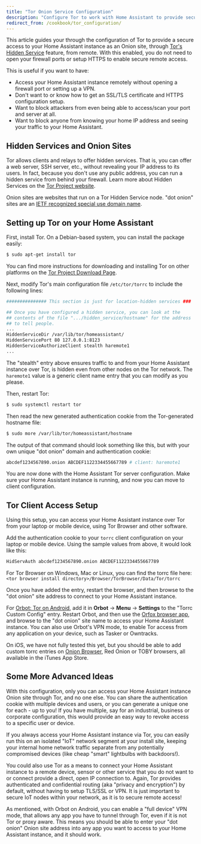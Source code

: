 ```yaml
---
title: "Tor Onion Service Configuration"
description: "Configure Tor to work with Home Assistant to provide secure remote access without opening your firewall"
redirect_from: /cookbook/tor_configuration/
---
```


This article guides your through the configuration of Tor to provide a secure access to your Home Assistant instance as an Onion site, through [Tor's Hidden Service](https://www.torproject.org/docs/hidden-services.html.en) feature, from remote. With this enabled, you do not need to open your firewall ports or setup HTTPS to enable secure remote access.

This is useful if you want to have:

 * Access your Home Assistant instance remotely without opening a firewall port or setting up a VPN.
 * Don't want to or know how to get an SSL/TLS certificate and HTTPS configuration setup.
 * Want to block attackers from even being able to access/scan your port and server at all.
 * Want to block anyone from knowing your home IP address and seeing your traffic to your Home Assistant.

## Hidden Services and Onion Sites

Tor allows clients and relays to offer hidden services. That is, you can offer a web server, SSH server, etc., without revealing your IP address to its users. In fact, because you don't use any public address, you can run a hidden service from behind your firewall. Learn more about Hidden Services on the [Tor Project website](https://www.torproject.org/docs/tor-hidden-service.html.en).

Onion sites are websites that run on a Tor Hidden Service node. "dot onion" sites are an [IETF recognized special use domain name](https://datatracker.ietf.org/doc/rfc7686/).

## Setting up Tor on your Home Assistant

First, install Tor. On a Debian-based system, you can install the package easily:

```bash
$ sudo apt-get install tor
```

You can find more instructions for downloading and installing Tor on other platforms on the [Tor Project Download Page](https://www.torproject.org/download/download.html).

Next, modify Tor's main configuration file `/etc/tor/torrc` to include the following lines:

```bash
############### This section is just for location-hidden services ###

## Once you have configured a hidden service, you can look at the
## contents of the file ".../hidden_service/hostname" for the address
## to tell people.
...
HiddenServiceDir /var/lib/tor/homeassistant/
HiddenServicePort 80 127.0.0.1:8123
HiddenServiceAuthorizeClient stealth haremote1
...
```

The "stealth" entry above ensures traffic to and from your Home Assistant instance over Tor, is hidden even from other nodes on the Tor network. The `haremote1` value is a generic client name entry that you can modify as you please.

Then, restart Tor:

```bash
$ sudo systemctl restart tor
```

Then read the new generated authentication cookie from the Tor-generated hostname file:

```bash
$ sudo more /var/lib/tor/homeassistant/hostname
```

The output of that command should look something like this, but with your own unique "dot onion" domain and authentication cookie:

```bash
abcdef1234567890.onion ABCDEF1122334455667789 # client: haremote1
```

You are now done with the Home Assistant Tor server configuration. Make sure your Home Assistant instance is running, and now you can move to client configuration.

## Tor Client Access Setup

Using this setup, you can access your Home Assistant instance over Tor from your laptop or mobile device, using Tor Browser and other software.

Add the authentication cookie to your `torrc` client configuration on your laptop or mobile device. Using the sample values from above, it would look like this:

```bash
HidServAuth abcdef1234567890.onion ABCDEF1122334455667789
```

For Tor Browser on Windows, Mac or Linux, you can find the torrc file here: `<tor browser install directory>/Browser/TorBrowser/Data/Tor/torrc`

Once you have added the entry, restart the browser, and then browse to the "dot onion" site address to connect to your Home Assistant instance.

For [Orbot: Tor on Android](https://guardianproject.info/apps/orbot), add it in **Orbot** -> **Menu** -> **Settings** to the "Torrc Custom Config" entry. Restart Orbot, and then use the [Orfox browser app](https://guardianproject.info/apps/orfox/), and browse to the "dot onion" site name to access your Home Assistant instance. You can also use Orbot's VPN mode, to enable Tor access from any application on your device, such as Tasker or Owntracks.

On iOS, we have not fully tested this yet, but you should be able to add custom torrc entries on [Onion Browser](https://mike.tig.as/onionbrowser/), Red Onion or TOBY browsers, all available in the iTunes App Store.

## Some More Advanced Ideas

With this configuration, only you can access your Home Assistant instance Onion site through Tor, and no one else. You can share the authentication cookie with multiple devices and users, or you can generate a unique one for each - up to you! If you have multiple, say for an industrial, business or corporate configuration, this would provide an easy way to revoke access to a specific user or device.

If you always access your Home Assistant instance via Tor, you can easily run this on an isolated "IoT" network segment at your install site, keeping your internal home network traffic separate from any potentially compromised devices (like cheap "smart" lightbulbs with backdoors!). 

You could also use Tor as a means to connect your Home Assistant instance to a remote device, sensor or other service that you do not want to or connect provide a direct, open IP connection to. Again, Tor provides authenticated and confidential routing (aka "privacy and encryption") by default, without having to setup TLS/SSL or VPN. It is just important to secure IoT nodes within your network, as it is to secure remote access!

As mentioned, with Orbot on Android, you can enable a "full device" VPN mode, that allows any app you have to tunnel through Tor, even if it is not Tor or proxy aware. This means you should be able to enter your "dot onion" Onion site address into any app you want to access to your Home Assistant instance, and it should work.

